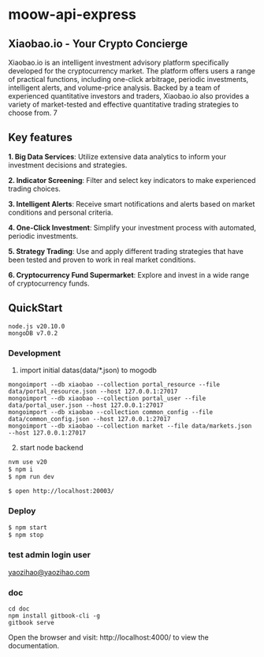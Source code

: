 # moow-api-express

## Xiaobao.io - Your Crypto Concierge

Xiaobao.io is an intelligent investment advisory platform specifically developed for the cryptocurrency market. The platform offers users a range of practical functions, including one-click arbitrage, periodic investments, intelligent alerts, and volume-price analysis. Backed by a team of experienced quantitative investors and traders, Xiaobao.io also provides a variety of market-tested and effective quantitative trading strategies to choose from.
7
## Key features

**1. Big Data Services**: Utilize extensive data analytics to inform your investment decisions and strategies.

**2. Indicator Screening**: Filter and select key indicators to make experienced trading choices.

**3. Intelligent Alerts**: Receive smart notifications and alerts based on market conditions and personal criteria.

**4. One-Click Investment**: Simplify your investment process with automated, periodic investments.

**5. Strategy Trading**: Use and apply different trading strategies that have been tested and proven to work in real market conditions.

**6. Cryptocurrency Fund Supermarket**: Explore and invest in a wide range of cryptocurrency funds.

## QuickStart

```
node.js v20.10.0
mongoDB v7.0.2
```

### Development

1. import initial datas(data/*.json) to mogodb

```
mongoimport --db xiaobao --collection portal_resource --file data/portal_resource.json --host 127.0.0.1:27017
mongoimport --db xiaobao --collection portal_user --file data/portal_user.json --host 127.0.0.1:27017
mongoimport --db xiaobao --collection common_config --file data/common_config.json --host 127.0.0.1:27017
mongoimport --db xiaobao --collection market --file data/markets.json --host 127.0.0.1:27017
```

2. start node backend

```bash
nvm use v20
$ npm i
$ npm run dev

$ open http://localhost:20003/
```

### Deploy

```bash
$ npm start
$ npm stop
```

### test admin login user

yaozihao@yaozihao.com

### doc
```
cd doc
npm install gitbook-cli -g
gitbook serve

```

Open the browser and visit: http://localhost:4000/ to view the documentation.

